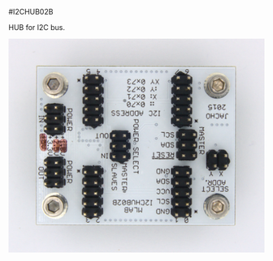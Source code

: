 <!--- PrjInfo ---> <!--- Please remove this line after manually editing --->
<!--- 00a56be08b96043df9e37d6aff7b6990 --->
<!--- Created:20170111-16:38: ---> 
<!--- Author:Mlab: ---> 
<!--- AuthorEmail:mlab@mlab.cz: ---> 
<!--- Tags:imported: ---> 
<!--- Ust:http://www.ust.cz/shop/product_info.php?cPath=22_27&products_id=230: ---> 
<!--- Name:I2CHUB02B: --->
#I2CHUB02B 
<!--- LongName --->
HUB for I2C bus.
<!--- ELongName ---> 

<!--- Lead --->

<!--- ELead ---> 

![LeadImg](DOC/SRC/img/I2CHUB02B_Top_Big.jpg) 


​
​
<!--- Description --->
<!--- EDescription --->
<!--- Content --->
<!--- EContent --->
            